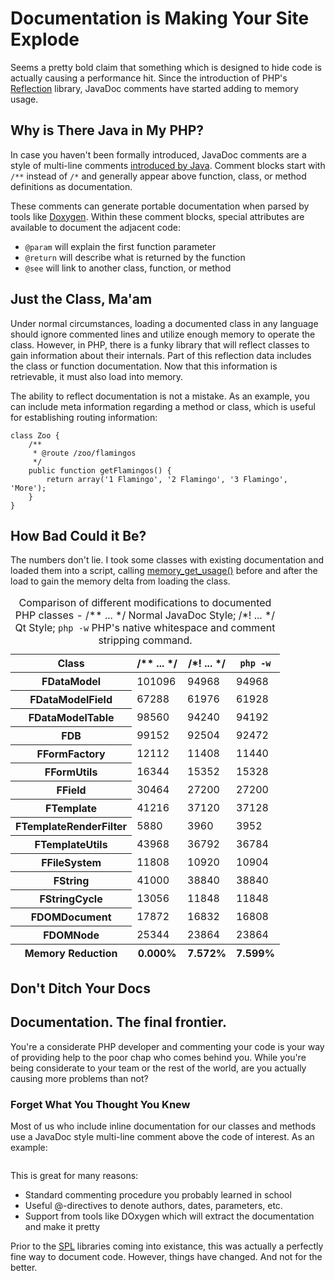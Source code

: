 # Documentation is Making Your Site Explode

Seems a pretty bold claim that something which is designed to hide code is actually causing a performance hit. Since the introduction of PHP's [Reflection](http://php.net/manual/en/book.reflection.php) library, JavaDoc comments have started adding to memory usage.

## Why is There Java in My PHP?

In case you haven't been formally introduced, JavaDoc comments are a style of multi-line comments [introduced by Java](http://www.oracle.com/technetwork/java/javase/documentation/index-137868.html). Comment blocks start with `/**` instead of `/*` and generally appear above function, class, or method definitions as documentation.

These comments can generate portable documentation when parsed by tools like [Doxygen](http://www.stack.nl/~dimitri/doxygen/index.html). Within these comment blocks, special attributes are available to document the adjacent code:

* `@param` will explain the first function parameter
* `@return` will describe what is returned by the function
* `@see` will link to another class, function, or method

## Just the Class, Ma'am

Under normal circumstances, loading a documented class in any language should ignore commented lines and utilize enough memory to operate the class. However, in PHP, there is a funky library that will reflect classes to gain information about their internals. Part of this reflection data includes the class or function documentation. Now that this information is retrievable, it must also load into memory.

The ability to reflect documentation is not a mistake. As an example, you can include meta information regarding a method or class, which is useful for establishing routing information:

	class Zoo {
		/**
		 * @route /zoo/flamingos
		 */
		public function getFlamingos() {
			return array('1 Flamingo', '2 Flamingo', '3 Flamingo', 'More');
		}
	}

## How Bad Could it Be?

The numbers don't lie. I took some classes with existing documentation and loaded them into a script, calling [memory\_get\_usage()](http://php.net/manual/en/function.memory-get-usage.php) before and after the load to gain the memory delta from loading the class.

<table>
	<caption>Comparison of different modifications to documented PHP classes - /** ... */ Normal JavaDoc Style; /*! ... */ Qt Style; <code>php -w</code> PHP's native whitespace and comment stripping command.</caption>
	<thead>
		<tr>
			<th>Class</th>
			<th>/** ... */</th>
			<th>/*! ... */</th>
			<th><code>php -w</code></th>
		</tr>
	</thead>
	<tfoot>
		<tr>
			<th>Memory Reduction</th>
			<th>0.000%</th>
			<th>7.572%</th>
			<th>7.599%</th>
		</tr>
	</tfoot>
	<tbody>
		<tr><th>FDataModel</th><td>101096</td><td>94968</td><td>94968</td></tr>
		<tr><th>FDataModelField</th><td>67288</td><td>61976</td><td>61928</td></tr>
		<tr><th>FDataModelTable</th><td>98560</td><td>94240</td><td>94192</td></tr>
		<tr><th>FDB</th><td>99152</td><td>92504</td><td>92472</td></tr>
		<tr><th>FFormFactory</th><td>12112</td><td>11408</td><td>11440</td></tr>
		<tr><th>FFormUtils</th><td>16344</td><td>15352</td><td>15328</td></tr>
		<tr><th>FField</th><td>30464</td><td>27200</td><td>27200</td></tr>
		<tr><th>FTemplate</th><td>41216</td><td>37120</td><td>37128</td></tr>
		<tr><th>FTemplateRenderFilter</th><td>5880</td><td>3960</td><td>3952</td></tr>
		<tr><th>FTemplateUtils</th><td>43968</td><td>36792</td><td>36784</td></tr>
		<tr><th>FFileSystem</th><td>11808</td><td>10920</td><td>10904</td></tr>
		<tr><th>FString</th><td>41000</td><td>38840</td><td>38840</td></tr>
		<tr><th>FStringCycle</th><td>13056</td><td>11848</td><td>11848</td></tr>
		<tr><th>FDOMDocument</th><td>17872</td><td>16832</td><td>16808</td></tr>
		<tr><th>FDOMNode</th><td>25344</td><td>23864</td><td>23864</td></tr>
	</tbody>
</table>

## Don't Ditch Your Docs








## Documentation. The final frontier.

You're a considerate PHP developer and commenting your code is your way of providing help to the poor chap who comes behind you. While you're being considerate to your team or the rest of the world, are you actually causing more problems than not?

### Forget What You Thought You Knew

Most of us who include inline documentation for our classes and methods use a JavaDoc style multi-line comment above the code of interest. As an example:

<pre>
</pre>

This is great for many reasons:

+ Standard commenting procedure you probably learned in school
+ Useful @-directives to denote authors, dates, parameters, etc.
+ Support from tools like DOxygen which will extract the documentation and make it pretty

Prior to the [SPL](http://php.net/spl) libraries coming into existance, this was actually a perfectly fine way to document code. However, things have changed. And not for the better.
